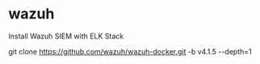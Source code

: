 # wazuh
Install Wazuh SIEM with ELK Stack

git clone https://github.com/wazuh/wazuh-docker.git -b v4.1.5 --depth=1
